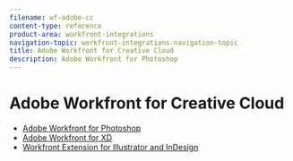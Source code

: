 ```yaml
---
filename: wf-adobe-cc
content-type: reference
product-area: workfront-integrations
navigation-topic: workfront-integrations-navigation-topic
title: Adobe Workfront for Creative Cloud
description: Adobe Workfront for Photoshop
---
```


# Adobe Workfront for Creative Cloud

* [Adobe Workfront for Photoshop](../../workfront-integrations-and-apps/adobe-workfront-for-creative-cloud/workfront-for-photoshop.md) 
* [Adobe Workfront for XD](../../workfront-integrations-and-apps/adobe-workfront-for-xd/wf-adobe-xd.md) 
* [Workfront Extension for Illustrator and InDesign](../../documents/workfront-for-adobe-creative-cloud/workfront-for-adobe-creative-loud.md)

